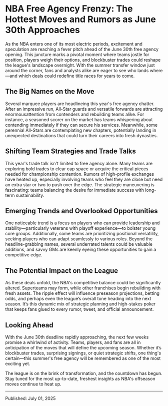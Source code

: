 # NBA Free Agency Frenzy: The Hottest Moves and Rumors as June 30th Approaches

As the NBA enters one of its most electric periods, excitement and speculation are reaching a fever pitch ahead of the June 30th free agency opening. This juncture marks a pivotal moment where teams jostle for position, players weigh their options, and blockbuster trades could reshape the league's landscape overnight. With the summer transfer window just around the corner, fans and analysts alike are eager to see who lands where—and which deals could redefine title races for years to come.

## The Big Names on the Move

Several marquee players are headlineing this year's free agency chatter. After an impressive run, All-Star guards and versatile forwards are attracting enormousattention from contenders and rebuilding teams alike. For instance, a seasoned scorer on the market has teams whispering about contending immediately if they can secure his services. Meanwhile, some perennial All-Stars are contemplating new chapters, potentially landing in unexpected destinations that could turn their careers into fresh dynasties.

## Shifting Team Strategies and Trade Talks

This year's trade talk isn't limited to free agency alone. Many teams are exploring bold trades to clear cap space or acquire the critical pieces needed for championship contention. Rumors of high-profile exchanges have heated up, especially involving teams who feel they are close but need an extra star or two to push over the edge. The strategic maneuvering is fascinating: teams balancing the desire for immediate success with long-term sustainability.

## Emerging Trends and Overlooked Opportunities

One noticeable trend is a focus on players who can provide leadership and stability—particularly veterans with playoff experience—to bolster young core groups. Additionally, some teams are prioritizing positional versatility, seeking players who can adapt seamlessly to various roles. Beyond the headline-grabbing names, several underrated talents could be valuable additions, and savvy GMs are keenly eyeing these opportunities to gain a competitive edge.

## The Potential Impact on the League

As these deals unfold, the NBA's competitive balance could be significantly altered. Superteams may form, while other franchises begin rebuilding with fresh assets. The ripple effect will influence preseason projections, betting odds, and perhaps even the league’s overall tone heading into the next season. It’s this dynamic mix of strategic planning and high-stakes poker that keeps fans glued to every rumor, tweet, and official announcement.

## Looking Ahead

With the June 30th deadline rapidly approaching, the next few weeks promise a whirlwind of activity. Teams, players, and fans are all in anticipation of the moves that will define the upcoming season. Whether it’s blockbuster trades, surprising signings, or quiet strategic shifts, one thing's certain—this summer's free agency will be remembered as one of the most exciting yet.

The league is on the brink of transformation, and the countdown has begun. Stay tuned for the most up-to-date, freshest insights as NBA's offseason moves continue to heat up.

---

Published: July 01, 2025
